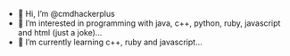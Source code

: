 - 👋 Hi, I’m @cmdhackerplus
- 👀 I’m interested in programming with java, c++, python, ruby, javascript and html (just a joke)...
- 🌱 I’m currently learning c++, ruby and javascript...

<!---
cmdhackerplus/cmdhackerplus is a ✨ special ✨ repository because its `README.md` (this file) appears on your GitHub profile.
You can click the Preview link to take a look at your changes.
--->
